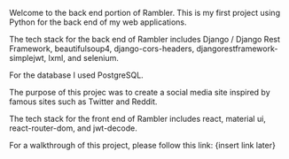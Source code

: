 Welcome to the back end portion of Rambler. This is my first project using Python for the back end of my web applications.

The tech stack for the back end of Rambler includes Django / Django Rest Framework, beautifulsoup4, django-cors-headers, djangorestframework-simplejwt, lxml, and selenium.

For the database I used PostgreSQL.

The purpose of this projec was to create a social media site inspired by famous sites such as Twitter and Reddit.

The tech stack for the front end of Rambler includes react, material ui,
react-router-dom, and jwt-decode.

For a walkthrough of this project, please follow this link: {insert link later}